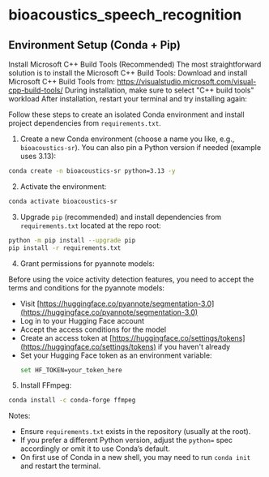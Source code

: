 # bioacoustics_speech_recognition

## Environment Setup (Conda + Pip)

Install Microsoft C++ Build Tools (Recommended)
The most straightforward solution is to install the Microsoft C++ Build Tools:
Download and install Microsoft C++ Build Tools from: https://visualstudio.microsoft.com/visual-cpp-build-tools/
During installation, make sure to select "C++ build tools" workload
After installation, restart your terminal and try installing again:


Follow these steps to create an isolated Conda environment and install project dependencies from `requirements.txt`.

1) Create a new Conda environment (choose a name you like, e.g., `bioacoustics-sr`). You can also pin a Python version if needed (example uses 3.13):

```bash
conda create -n bioacoustics-sr python=3.13 -y
```

2) Activate the environment:

```bash
conda activate bioacoustics-sr
```

3) Upgrade `pip` (recommended) and install dependencies from `requirements.txt` located at the repo root:

```bash
python -m pip install --upgrade pip
pip install -r requirements.txt
```

4) Grant permissions for pyannote models:

Before using the voice activity detection features, you need to accept the terms and conditions for the pyannote models:

- Visit [https://huggingface.co/pyannote/segmentation-3.0](https://huggingface.co/pyannote/segmentation-3.0)
- Log in to your Hugging Face account
- Accept the access conditions for the model
- Create an access token at [https://huggingface.co/settings/tokens](https://huggingface.co/settings/tokens) if you haven't already
- Set your Hugging Face token as an environment variable:
  ```bash
  set HF_TOKEN=your_token_here
  ```

5) Install FFmpeg:

```bash   
conda install -c conda-forge ffmpeg
```

Notes:
- Ensure `requirements.txt` exists in the repository (usually at the root).
- If you prefer a different Python version, adjust the `python=` spec accordingly or omit it to use Conda’s default.
- On first use of Conda in a new shell, you may need to run `conda init` and restart the terminal.
